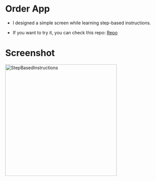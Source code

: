 # Order App

- I designed a simple screen while learning step-based instructions.

- If you want to try it, you can check this repo: <a href="https://github.com/badrinathvm/StepperView">Repo</a>

# Screenshot 

<img width="353" alt="StepBasedInstructions" src="https://user-images.githubusercontent.com/73952475/166978466-76382d75-b7bc-4b8f-b338-a859bb1e6df3.png">

